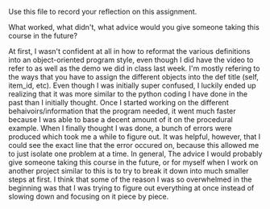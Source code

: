 Use this file to record your reflection on this assignment.

What worked, what didn't, what advice would you give someone taking this course in the future?

At first, I wasn't confident at all in how to reformat the various definitions into an object-oriented program style, even though I did have the video to refer to as well as the demo we did in class last week. I'm mostly refering to the ways that you have to assign the different objects into the def title (self, item_id, etc). Even though I was initially super confused, I luckily ended up realizing that it was more similar to the python coding I have done in the past than I initially thought. Once I started working on the different behaivoirs/information that the program needed, it went much faster because I was able to base a decent amount of it on the procedural example. When I finally thought I was done, a bunch of errors were produced which took me a while to figure out. It was helpful, however, that I could see the exact line that the error occured on, because this allowed me to just isolate one problem at a time. In general, The advice I would probably give someone taking this course in the future, or for myself when I work on another project similar to this is to try to break it down into much smaller steps at first. I think that some of the reason I was so overwhelmed in the beginning was that I was trying to figure out everything at once instead of slowing down and focusing on it piece by piece. 
